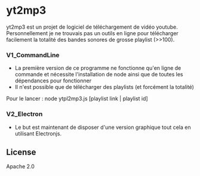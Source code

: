 # yt2mp3

yt2mp3 est un projet de logiciel de téléchargement de vidéo youtube. Personnellement je ne trouvais pas un outils en ligne pour télécharger facilement la totalité des bandes sonores de grosse playlist (>>100).

### V1_CommandLine

  - La première version de ce programme ne fonctionne qu'en ligne de commande et nécessite l'installation de node ainsi que de toutes les dépendances pour fonctionner
  - Il n'est possible que de télécharger des playlists (et forcément la totalité)


Pour le lancer : node ytpl2mp3.js [playlist link | playlist id]

### V2_Electron

- Le but est maintenant de disposer d'une version graphique tout cela en utilisant Electronjs.

License
----

Apache 2.0



